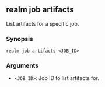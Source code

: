 ## realm job artifacts

List artifacts for a specific job.

### Synopsis

```
realm job artifacts <JOB_ID>
```

### Arguments

- `<JOB_ID>`: Job ID to list artifacts for.


